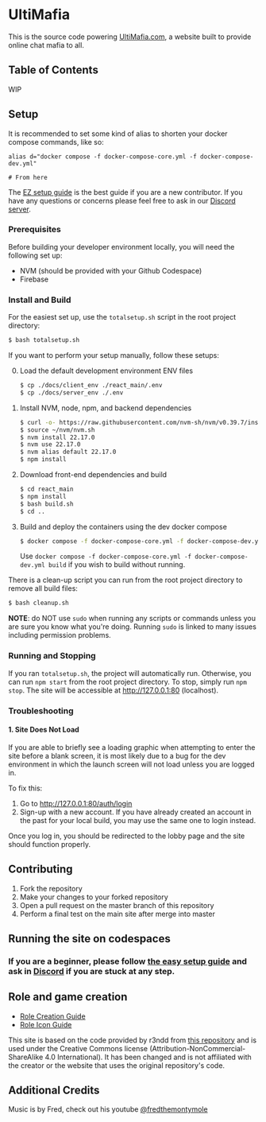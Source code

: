 # UltiMafia

This is the source code powering [UltiMafia.com](https://ultimafia.com), a website built to provide online chat mafia to all.

## Table of Contents

WIP

## Setup

It is recommended to set some kind of alias to shorten your docker compose commands, like so:
```
alias d="docker compose -f docker-compose-core.yml -f docker-compose-dev.yml"

# From here 
```

The [EZ setup guide](/docs/setup-EZ-guide.md) is the best guide if you are a new contributor. If you have any questions or concerns please feel free to ask in our [Discord server](https://discord.gg/C5WMFpYRHQ).

### Prerequisites

Before building your developer environment locally, you will need the following set up:

- NVM (should be provided with your Github Codespace)
- Firebase

### Install and Build

For the easiest set up, use the `totalsetup.sh` script in the root project directory:

```bash
$ bash totalsetup.sh
```

If you want to perform your setup manually, follow these setups:

0. Load the default development environment ENV files
   ```bash
   $ cp ./docs/client_env ./react_main/.env
   $ cp ./docs/server_env ./.env
   ```

1. Install NVM, node, npm, and backend dependencies
   ```bash
   $ curl -o- https://raw.githubusercontent.com/nvm-sh/nvm/v0.39.7/install.sh | bash
   $ source ~/nvm/nvm.sh
   $ nvm install 22.17.0
   $ nvm use 22.17.0
   $ nvm alias default 22.17.0
   $ npm install
   ```

2. Download front-end dependencies and build

   ```bash
   $ cd react_main
   $ npm install
   $ bash build.sh
   $ cd ..
   ```

3. Build and deploy the containers using the dev docker compose
   ```bash
   $ docker compose -f docker-compose-core.yml -f docker-compose-dev.yml up -d
   ```
   Use `docker compose -f docker-compose-core.yml -f docker-compose-dev.yml build` if you wish to build without running.

There is a clean-up script you can run from the root project directory to remove all build files:

```bash
$ bash cleanup.sh
```

**NOTE**: do NOT use `sudo` when running any scripts or commands unless you are sure you know what you're doing. Running `sudo` is linked to many issues including permission problems.

### Running and Stopping

If you ran `totalsetup.sh`, the project will automatically run. Otherwise, you can run `npm start` from the root project directory. To stop, simply run `npm stop`. The site will be accessible at http://127.0.0.1:80 (localhost).

### Troubleshooting

#### 1. Site Does Not Load

If you are able to briefly see a loading graphic when attempting to enter the site before a blank screen, it is most likely due to a bug for the dev environment in which the launch screen will not load unless you are logged in.

To fix this:

1. Go to http://127.0.0.1:80/auth/login
2. Sign-up with a new account. If you have already created an account in the past for your local build, you may use the same one to login instead.

Once you log in, you should be redirected to the lobby page and the site should function properly.

## Contributing

1. Fork the repository
2. Make your changes to your forked repository
3. Open a pull request on the master branch of this repository
4. Perform a final test on the main site after merge into master

## Running the site on codespaces

### If you are a beginner, please follow [the easy setup guide](/docs/setup-EZ-guide.md) and ask in [Discord](https://discord.gg/C5WMFpYRHQ) if you are stuck at any step.

## Role and game creation

- [Role Creation Guide](/docs/guide-role-creation.md)
- [Role Icon Guide](/docs/guide-role-icons.md)

This site is based on the code provided by r3ndd from [this repository](https://github.com/r3ndd/BeyondMafia-Integration) and is used under the Creative Commons license (Attribution-NonCommercial-ShareAlike 4.0 International). It has been changed and is not affiliated with the creator or the website that uses the original repository's code.

## Additional Credits

Music is by Fred, check out his youtube [@fredthemontymole](https://www.youtube.com/@fredthemontymole)
